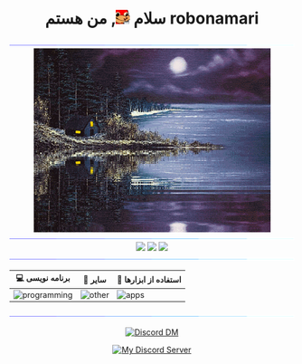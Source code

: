 <h1 align="center">سلام <img src="../../content/emojis/knuckles_coffee.gif" width="25" height="25"/>, من هستم robonamari</h1>

<div>
<img src="content/gifs/Color_bar.gif">

<div align="center">
<img align="center" src="content/gifs/cabin.gif" width="419" height="325"/>
</div>

<img src="content/gifs/Color_bar.gif">

<div align="center">

  <img src="https://github-readme-stats.vercel.app/api?username=robonamari&theme=transparent"/>
  <img src="https://github-readme-stats.vercel.app/api/top-langs/?username=robonamari&theme=transparent"/>
  <img src="https://github-profile-trophy.vercel.app/?username=robonamari&theme=onedark&no-bg=true&no-frame=true"/>

</div>

<img src="content/gifs/Color_bar.gif">

<div align="center">

| 💻 برنامه نویسی | 🔎 سایر | 🧰 استفاده از ابزارها |
| -------------- | --------- | -------------- |
| ![programming](https://skillicons.dev/icons?i=py,html,css,nodejs) | ![other](https://skillicons.dev/icons?i=wordpress,sqlite,bots,md) | ![apps](https://skillicons.dev/icons?i=github,discord,powershell,vscode,cloudflare,workers,windows)
</div>

<img src="content/gifs/Color_bar.gif">
</div>

<div align="center">

[![Discord DM](https://discord.c99.nl/widget/theme-3/905561025829548113.png)](https://discordapp.com/users/905561025829548113)

[![My Discord Server](https://discord.com/api/guilds/1044595742259556373/widget.png?style=banner2)](https://discord.gg/XEpFbnqrTq)

</div>
